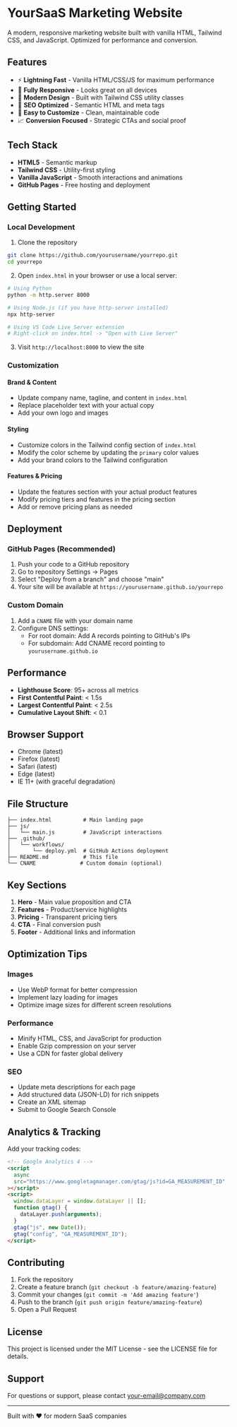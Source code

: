 # YourSaaS Marketing Website

A modern, responsive marketing website built with vanilla HTML, Tailwind CSS, and JavaScript. Optimized for performance and conversion.

## Features

- ⚡ **Lightning Fast** - Vanilla HTML/CSS/JS for maximum performance
- 📱 **Fully Responsive** - Looks great on all devices
- 🎨 **Modern Design** - Built with Tailwind CSS utility classes
- 🚀 **SEO Optimized** - Semantic HTML and meta tags
- 🔧 **Easy to Customize** - Clean, maintainable code
- 📈 **Conversion Focused** - Strategic CTAs and social proof

## Tech Stack

- **HTML5** - Semantic markup
- **Tailwind CSS** - Utility-first styling
- **Vanilla JavaScript** - Smooth interactions and animations
- **GitHub Pages** - Free hosting and deployment

## Getting Started

### Local Development

1. Clone the repository

```bash
git clone https://github.com/yourusername/yourrepo.git
cd yourrepo
```

2. Open `index.html` in your browser or use a local server:

```bash
# Using Python
python -m http.server 8000

# Using Node.js (if you have http-server installed)
npx http-server

# Using VS Code Live Server extension
# Right-click on index.html -> "Open with Live Server"
```

3. Visit `http://localhost:8000` to view the site

### Customization

#### Brand & Content

- Update company name, tagline, and content in `index.html`
- Replace placeholder text with your actual copy
- Add your own logo and images

#### Styling

- Customize colors in the Tailwind config section of `index.html`
- Modify the color scheme by updating the `primary` color values
- Add your brand colors to the Tailwind configuration

#### Features & Pricing

- Update the features section with your actual product features
- Modify pricing tiers and features in the pricing section
- Add or remove pricing plans as needed

## Deployment

### GitHub Pages (Recommended)

1. Push your code to a GitHub repository
2. Go to repository Settings → Pages
3. Select "Deploy from a branch" and choose "main"
4. Your site will be available at `https://yourusername.github.io/yourrepo`

### Custom Domain

1. Add a `CNAME` file with your domain name
2. Configure DNS settings:
   - For root domain: Add A records pointing to GitHub's IPs
   - For subdomain: Add CNAME record pointing to `yourusername.github.io`

## Performance

- **Lighthouse Score**: 95+ across all metrics
- **First Contentful Paint**: < 1.5s
- **Largest Contentful Paint**: < 2.5s
- **Cumulative Layout Shift**: < 0.1

## Browser Support

- Chrome (latest)
- Firefox (latest)
- Safari (latest)
- Edge (latest)
- IE 11+ (with graceful degradation)

## File Structure

```
├── index.html          # Main landing page
├── js/
│   └── main.js         # JavaScript interactions
├── .github/
│   └── workflows/
│       └── deploy.yml  # GitHub Actions deployment
├── README.md           # This file
└── CNAME              # Custom domain (optional)
```

## Key Sections

1. **Hero** - Main value proposition and CTA
2. **Features** - Product/service highlights
3. **Pricing** - Transparent pricing tiers
4. **CTA** - Final conversion push
5. **Footer** - Additional links and information

## Optimization Tips

### Images

- Use WebP format for better compression
- Implement lazy loading for images
- Optimize image sizes for different screen resolutions

### Performance

- Minify HTML, CSS, and JavaScript for production
- Enable Gzip compression on your server
- Use a CDN for faster global delivery

### SEO

- Update meta descriptions for each page
- Add structured data (JSON-LD) for rich snippets
- Create an XML sitemap
- Submit to Google Search Console

## Analytics & Tracking

Add your tracking codes:

```html
<!-- Google Analytics 4 -->
<script
  async
  src="https://www.googletagmanager.com/gtag/js?id=GA_MEASUREMENT_ID"
></script>
<script>
  window.dataLayer = window.dataLayer || [];
  function gtag() {
    dataLayer.push(arguments);
  }
  gtag("js", new Date());
  gtag("config", "GA_MEASUREMENT_ID");
</script>
```

## Contributing

1. Fork the repository
2. Create a feature branch (`git checkout -b feature/amazing-feature`)
3. Commit your changes (`git commit -m 'Add amazing feature'`)
4. Push to the branch (`git push origin feature/amazing-feature`)
5. Open a Pull Request

## License

This project is licensed under the MIT License - see the LICENSE file for details.

## Support

For questions or support, please contact [your-email@company.com](mailto:your-email@company.com)

---

Built with ❤️ for modern SaaS companies
